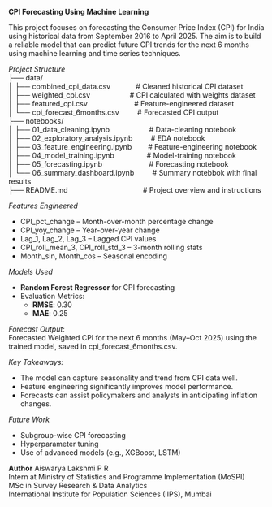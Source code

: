 **CPI Forecasting Using Machine Learning**

This project focuses on forecasting the Consumer Price Index (CPI) for India using historical data from September 2016 to April 2025. The aim is to build a reliable model that can predict future CPI trends for the next 6 months using machine learning and time series techniques.

*Project Structure*  
├── data/  
│   ├── combined_cpi_data.csv &emsp;&emsp;&emsp; # Cleaned historical CPI dataset  
│   ├── weighted_cpi.csv &emsp;&emsp;&emsp;&emsp;&emsp; # CPI calculated with weights dataset  
│   ├── featured_cpi.csv &emsp;&emsp;&emsp;&emsp;&emsp;&emsp; # Feature-engineered dataset  
│   └── cpi_forecast_6months.csv &emsp;&emsp; # Forecasted CPI output  
├── notebooks/  
│   ├── 01_data_cleaning.ipynb &emsp;&emsp;&emsp;&emsp;&emsp; # Data-cleaning notebook  
│   ├── 02_exploratory_analysis.ipynb &emsp;&emsp; # EDA notebook  
│   ├── 03_feature_engineering.ipynb &emsp;&emsp;# Feature-engineering notebook  
│   ├── 04_model_training.ipynb &emsp;&emsp;&emsp;&emsp; # Model-training notebook  
│   ├── 05_forecasting.ipynb &emsp;&emsp;&emsp;&emsp;&emsp;&emsp; # Forecasting notebook  
│   └── 06_summary_dashboard.ipynb &emsp;&emsp; # Summary notebbok with final results  
├── README.md &emsp;&emsp;&emsp;&emsp;&emsp;&emsp;&emsp;&emsp;&emsp;&emsp; # Project overview and instructions  

*Features Engineered*
- CPI_pct_change – Month-over-month percentage change
- CPI_yoy_change – Year-over-year change
- Lag_1, Lag_2, Lag_3 – Lagged CPI values
- CPI_roll_mean_3, CPI_roll_std_3 – 3-month rolling stats
- Month_sin, Month_cos – Seasonal encoding

*Models Used*
- **Random Forest Regressor** for CPI forecasting
- Evaluation Metrics:
  - **RMSE**: 0.30
  - **MAE**: 0.25

*Forecast Output*:  
Forecasted Weighted CPI for the next 6 months (May–Oct 2025) using the trained model, saved in cpi_forecast_6months.csv.

*Key Takeaways:*
- The model can capture seasonality and trend from CPI data well.
- Feature engineering significantly improves model performance.
- Forecasts can assist policymakers and analysts in anticipating inflation changes.

*Future Work*  
- Subgroup-wise CPI forecasting
- Hyperparameter tuning
- Use of advanced models (e.g., XGBoost, LSTM)

**Author**
Aiswarya Lakshmi P R  
Intern at Ministry of Statistics and Programme Implementation (MoSPI)  
MSc in Survey Research & Data Analytics  
International Institute for Population Sciences (IIPS), Mumbai  
